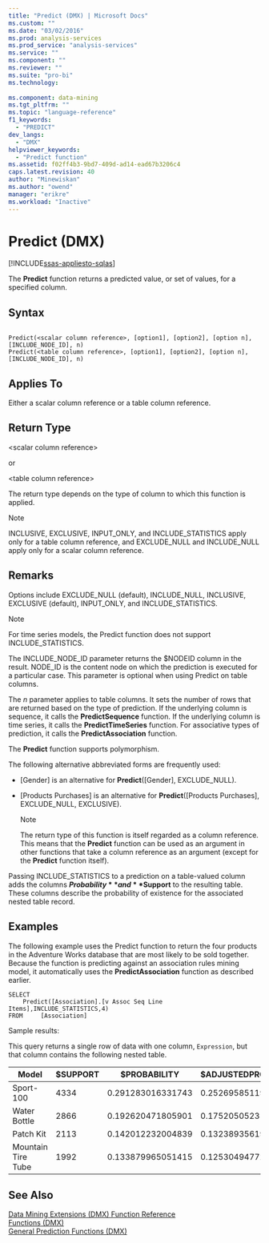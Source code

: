 ```yaml
---
title: "Predict (DMX) | Microsoft Docs"
ms.custom: ""
ms.date: "03/02/2016"
ms.prod: analysis-services
ms.prod_service: "analysis-services"
ms.service: ""
ms.component: ""
ms.reviewer: ""
ms.suite: "pro-bi"
ms.technology: 
  
ms.component: data-mining
ms.tgt_pltfrm: ""
ms.topic: "language-reference"
f1_keywords: 
  - "PREDICT"
dev_langs: 
  - "DMX"
helpviewer_keywords: 
  - "Predict function"
ms.assetid: f02ff4b3-9bd7-409d-ad14-ead67b3206c4
caps.latest.revision: 40
author: "Minewiskan"
ms.author: "owend"
manager: "erikre"
ms.workload: "Inactive"
---
```

# Predict (DMX)
[!INCLUDE[ssas-appliesto-sqlas](../includes/ssas-appliesto-sqlas.md)]

  The **Predict** function returns a predicted value, or set of values, for a specified column.  
  
## Syntax  
  
```  
  
Predict(<scalar column reference>, [option1], [option2], [option n], [INCLUDE_NODE_ID], n)  
Predict(<table column reference>, [option1], [option2], [option n], [INCLUDE_NODE_ID], n)  
```  
  
## Applies To  
 Either a scalar column reference or a table column reference.  
  
## Return Type  
 \<scalar column reference>  
  
 or  
  
 \<table column reference>  
  
 The return type depends on the type of column to which this function is applied.  
  
> [!NOTE]  
>  INCLUSIVE, EXCLUSIVE, INPUT_ONLY, and INCLUDE_STATISTICS apply only for a table column reference, and EXCLUDE_NULL and INCLUDE_NULL apply only for a scalar column reference.  
  
## Remarks  
 Options include EXCLUDE_NULL (default), INCLUDE_NULL, INCLUSIVE, EXCLUSIVE (default), INPUT_ONLY, and INCLUDE_STATISTICS.  
  
> [!NOTE]  
>  For time series models, the Predict function does not support INCLUDE_STATISTICS.  
  
 The INCLUDE_NODE_ID parameter returns the $NODEID column in the result. NODE_ID is the content node on which the prediction is executed for a particular case. This parameter is optional when using Predict on table columns.  
  
 The *n* parameter applies to table columns. It sets the number of rows that are returned based on the type of prediction. If the underlying column is sequence, it calls the **PredictSequence** function. If the underlying column is time series, it calls the **PredictTimeSeries** function. For associative types of prediction, it calls the **PredictAssociation** function.  
  
 The **Predict** function supports polymorphism.  
  
 The following alternative abbreviated forms are frequently used:  
  
-   [Gender] is an alternative for **Predict**([Gender], EXCLUDE_NULL).  
  
-   [Products Purchases] is an alternative for **Predict**([Products Purchases], EXCLUDE_NULL, EXCLUSIVE).  
  
    > [!NOTE]  
    >  The return type of this function is itself regarded as a column reference. This means that the **Predict** function can be used as an argument in other functions that take a column reference as an argument (except for the **Predict** function itself).  
  
 Passing INCLUDE_STATISTICS to a prediction on a table-valued column adds the columns **$Probability** and **$Support** to the resulting table. These columns describe the probability of existence for the associated nested table record.  
  
## Examples  
 The following example uses the Predict function to return the four products in the Adventure Works database that are most likely to be sold together. Because the function is predicting against an association rules mining model, it automatically uses the **PredictAssociation** function as described earlier.  
  
```  
SELECT  
    Predict([Association].[v Assoc Seq Line Items],INCLUDE_STATISTICS,4)  
FROM     [Association]  
```  
  
 Sample results:  
  
 This query returns a single row of data with one column, `Expression`, but that column contains the following nested table.  
  
|Model|$SUPPORT|$PROBABILITY|$ADJUSTEDPROBABILITY|  
|-----------|--------------|------------------|--------------------------|  
|Sport-100|4334|0.291283016331743|0.252695851192499|  
|Water Bottle|2866|0.192620471805901|0.175205052318795|  
|Patch Kit|2113|0.142012232004839|0.132389356196586|  
|Mountain Tire Tube|1992|0.133879965051415|0.125304947722259|  
  
## See Also  
 [Data Mining Extensions &#40;DMX&#41; Function Reference](../dmx/data-mining-extensions-dmx-function-reference.md)   
 [Functions &#40;DMX&#41;](../dmx/functions-dmx.md)   
 [General Prediction Functions &#40;DMX&#41;](../dmx/general-prediction-functions-dmx.md)  
  
  
